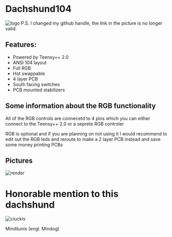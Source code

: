 # Dachshund104

![logo](https://github.com/TheMobas0/Dachshund104/assets/87865572/2002639a-7da3-4227-9ca3-5aff0e5c19bd)
P.S. I changed my github handle, the link in the picture is no longer valid.

## Features:
- Powered by Teensy++ 2.0
- ANSI 104 layout
- Full RGB
- Hot swappable
- 4 layer PCB
- South facing switches
- PCB mounted stabilizers

## Some information about the RGB functionality

All of the RGB controls are connecetd to 4 pins which you can either connect to the Teensy++ 2.0 or a seprete RGB controler

RGB is optional and if you are planning on not using it I would recommend to edit out the RGB leds and reroute to make a 2 layer PCB instead and save some money printing PCBs

## Pictures

![render](https://github.com/TheMobas0/Dachshund104/assets/87865572/c3ff0e07-9835-40d6-aa6c-effeca905e24)


# Honorable mention to this dachshund

![ciuckis](https://github.com/TheMobas0/Dachshund104/assets/87865572/4acd7f98-1d93-4cf4-9550-566c3cfd85ca)

Mindšunis (engl. Mindog)
